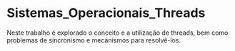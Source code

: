 # Sistemas_Operacionais_Threads
  Neste trabalho é explorado o conceito e a utilização de threads, bem como problemas de sincronismo e mecanismos para resolvê-los.
